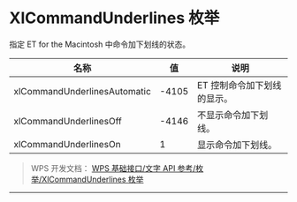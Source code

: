# XlCommandUnderlines 枚举

指定 ET for the Macintosh 中命令加下划线的状态。

| 名称                         | 值    | 说明                        |
|------------------------------|-------|-----------------------------|
| xlCommandUnderlinesAutomatic | -4105 | ET 控制命令加下划线的显示。 |
| xlCommandUnderlinesOff       | -4146 | 不显示命令加下划线。        |
| xlCommandUnderlinesOn        | 1     | 显示命令加下划线。          |

> WPS 开发文档： [WPS 基础接口/文字 API 参考/枚举/XlCommandUnderlines 枚举](https://qn.cache.wpscdn.cn/encs/doc/office_v19/topics/WPS%20%E5%9F%BA%E7%A1%80%E6%8E%A5%E5%8F%A3/%E6%96%87%E5%AD%97%20API%20%E5%8F%82%E8%80%83/%E6%9E%9A%E4%B8%BE/XlCommandUnderlines%20%E6%9E%9A%E4%B8%BE.html)

------------------------------------------------------------------------
